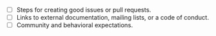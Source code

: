 - [ ] Steps for creating good issues or pull requests.
- [ ] Links to external documentation, mailing lists, or a code of conduct.
- [ ] Community and behavioral expectations.
